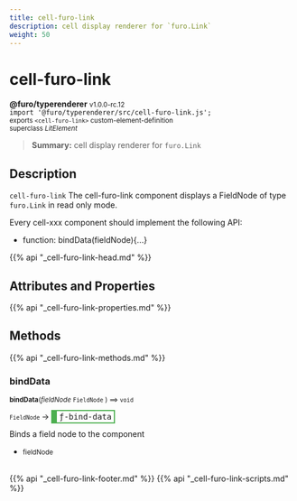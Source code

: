 ```yaml
---
title: cell-furo-link
description: cell display renderer for `furo.Link`
weight: 50
---
```


# cell-furo-link
**@furo/typerenderer** <small>v1.0.0-rc.12</small>
<br>`import '@furo/typerenderer/src/cell-furo-link.js';`<small>
<br>exports `<cell-furo-link>` custom-element-definition
<br>superclass *LitElement*</small>

> **Summary:** cell display renderer for `furo.Link`

## Description

`cell-furo-link`
The cell-furo-link component displays a FieldNode of type `furo.Link` in read only mode.

Every cell-xxx component should implement the following API:
- function: bindData(fieldNode){...}

{{% api "_cell-furo-link-head.md" %}}

## Attributes and Properties
{{% api "_cell-furo-link-properties.md" %}}




## Methods
{{% api "_cell-furo-link-methods.md" %}}


### **bindData**
<small>**bindData**(*fieldNode* `FieldNode` ) ⟹ `void`</small>

<small>`FieldNode` </small> →
<span  style="border-width:2px 2px 2px 10px; border-style: solid;border-color:  rgb(76, 175, 80);font-family:monospace; padding:2px 4px;">ƒ-bind-data</span>

Binds a field node to the component

- <small>fieldNode </small>
<br><br>




{{% api "_cell-furo-link-footer.md" %}}
{{% api "_cell-furo-link-scripts.md" %}}
